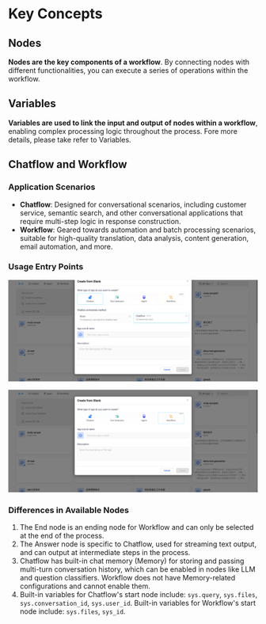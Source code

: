 # Key Concepts

## Nodes

**Nodes are the key components of a workflow**. By connecting nodes with different functionalities, you can execute a series of operations within the workflow.

## Variables

**Variables are used to link the input and output of nodes within a workflow**, enabling complex processing logic throughout the process. Fore more details, please take refer to Variables.

## Chatflow and Workflow

### Application Scenarios

- **Chatflow**: Designed for conversational scenarios, including customer service, semantic search, and other conversational applications that require multi-step logic in response construction.
- **Workflow**: Geared towards automation and batch processing scenarios, suitable for high-quality translation, data analysis, content generation, email automation, and more.

### Usage Entry Points

![chatflow_entry](/Workflow/images/chatflow_entry.png)

![workflow_entry](/Workflow/images/workflow_entry.png)

### Differences in Available Nodes

1. The End node is an ending node for Workflow and can only be selected at the end of the process.
2. The Answer node is specific to Chatflow, used for streaming text output, and can output at intermediate steps in the process.
3. Chatflow has built-in chat memory (Memory) for storing and passing multi-turn conversation history, which can be enabled in nodes like LLM and question classifiers. Workflow does not have Memory-related configurations and cannot enable them.
4. Built-in variables for Chatflow's start node include: ```sys.query```, ```sys.files```, ```sys.conversation_id```, ```sys.user_id```. Built-in variables for Workflow's start node include: ```sys.files```, ```sys_id```.

